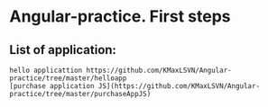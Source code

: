 # **Angular**-practice. First steps
## List of application:
```
hello applicattion https://github.com/KMaxLSVN/Angular-practice/tree/master/helloapp
[purchase application JS](https://github.com/KMaxLSVN/Angular-practice/tree/master/purchaseAppJS)
```
